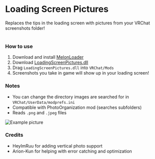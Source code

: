 # Loading Screen Pictures
Replaces the tips in the loading screen with pictures from your VRChat screenshots folder!<br>
<br>

### How to use
1. Download and install [MelonLoader](https://melonwiki.xyz/#/README)
2. Download [LoadingScreenPictures.dll](https://github.com/markviews/LoadingScreenPictures/releases)
3. Drag `LoadingScreenPictures.dll` into `VRChat/Mods`
4. Screenshots you take in game will show up in your loading screen!

### Notes
* You can change the directory images are searched for in `VRChat/UserData/modprefs.ini`
* Compatible with PhotoOrganization mod (searches subfolders)
* Reads `.png` and `.jpeg` files

![Example picture](https://i.ibb.co/qgQTTRL/2020-11-03-22-55-24.png)

### Credits
* HeyImRuu for adding vertical photo support
* Arion-Kun for helping with error catching and optimization
